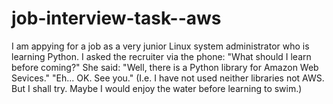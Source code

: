 # job-interview-task--aws
I am appying for a job as a very junior Linux system administrator who is learning Python. I asked the recruiter via the phone: "What should I learn before coming?" She said: "Well, there is a Python library for Amazon Web Sevices." "Eh... OK. See you." (I.e. I have not used neither libraries not AWS. But I shall try. Maybe I would enjoy the water before learning to swim.) 
